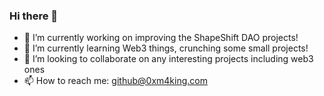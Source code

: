### Hi there 👋

- 🔭 I’m currently working on improving the ShapeShift DAO projects!
- 🌱 I’m currently learning Web3 things, crunching some small projects!
- 👯 I’m looking to collaborate on any interesting projects including web3 ones
- 📫 How to reach me: github@0xm4king.com

